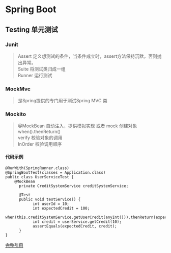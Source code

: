
# Spring Boot

## Testing 单元测试

### Junit
> Assert 定义想测试的条件，当条件成立时，assert方法保持沉默，否则抛出异常。  
> Suite 将测试类归成一组  
> Runner 运行测试  

### MockMvc 
> 是Spring提供的专门用于测试Spring MVC 类  

### Mockito
> @MockBean 自动注入，提供模拟实现 或者 mock 创建对象
> when().thenReturn()  
> verify 校验对象的调用  
> InOrder 校验调用顺序 

#### 代码示例
    @RunWith(SpringRunner.class)
    @SpringBootTest(classes = Application.class)
    public class UserServiceTest {
        @MockBean
	      private CreditSystemService creditSystemService;

	      @Test
	      public void testService() {
		        int userId = 10;
		        int expectedCredit = 100;
		        when(this.creditSystemService.getUserCredit(anyInt())).thenReturn(expectedCredit);
		        int credit = userService.getCredit(10);
		        assertEquals(expectedCredit, credit);
	      }
    }
    
[完整引用](https://github.com/Malcolmli/SpringBoot2Samples/tree/master/09_test/ch9.test)

